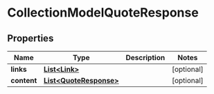 

# CollectionModelQuoteResponse


## Properties

| Name | Type | Description | Notes |
|------------ | ------------- | ------------- | -------------|
|**links** | [**List&lt;Link&gt;**](Link.md) |  |  [optional] |
|**content** | [**List&lt;QuoteResponse&gt;**](QuoteResponse.md) |  |  [optional] |




